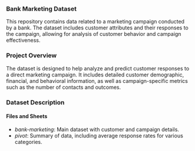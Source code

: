 ### Bank Marketing Dataset
This repository contains data related to a marketing campaign conducted by a bank. The dataset includes customer attributes and their responses to the campaign, allowing for analysis of customer behavior and campaign effectiveness.
### Project Overview
The dataset is designed to help analyze and predict customer responses to a direct marketing campaign. It includes detailed customer demographic, financial, and behavioral information, as well as campaign-specific metrics such as the number of contacts and outcomes.
### Dataset Description

#### Files and Sheets
- *bank-marketing*: Main dataset with customer and campaign details.
- *pivot*: Summary of data, including average response rates for various categories.
